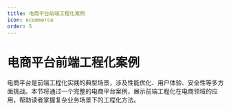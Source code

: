 ```yaml
---
title: 电商平台前端工程化案例
icon: ecommerce
order: 5
---
```


# 电商平台前端工程化案例

电商平台是前端工程化实践的典型场景，涉及性能优化、用户体验、安全性等多方面挑战。本节将通过一个完整的电商平台案例，展示前端工程化在电商领域的应用，帮助读者掌握复杂业务场景下的工程化方法。
